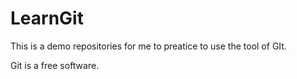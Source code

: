 # LearnGit

This is a demo repositories for me to preatice to use the tool of GIt.


Git is a free software.
